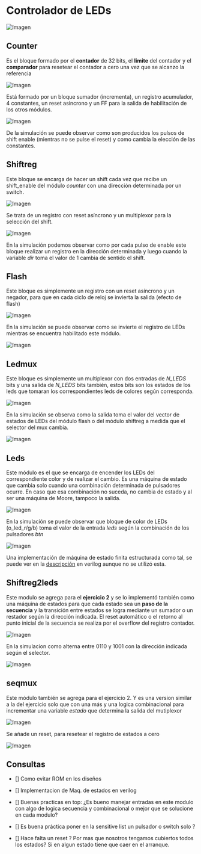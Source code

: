 # Controlador de LEDs 

![Imagen](./img/diagrama_e1.png)


## Counter

Es el bloque formado por el **contador** de 32 bits, el **limite** del contador y el **comparador** para resetear el contador a cero una vez que se alcanzo la referencia

![Imagen](./img/counter.png)

Está formado por  un bloque sumador (incrementa), un registro acumulador, 4 constantes, un reset asíncrono y un FF para la salida de habilitación de los otros módulos. 

![Imagen](./img/tb_counter.png)


De la simulación se puede observar como son producidos los pulsos de shift enable (mientras no se pulse el reset) y como cambia la elección de las constantes. 


## Shiftreg 

Este bloque se encarga de hacer un shift cada vez que recibe un shift_enable del módulo *counter* con una dirección determinada por un switch. 

![Imagen](./img/shiftreg.png)


Se trata de un registro con reset asíncrono y un multiplexor para la selección del shift. 

![Imagen](./img/shift_auto.png)

En la simulación podemos observar como por cada pulso de enable este bloque realizar un registro en la dirección determinada y luego cuando la variable *dir* toma el valor de 1 cambia de sentido el shift. 

## Flash 

Este bloque es simplemente un registro con un reset asíncrono y un negador, para que en cada ciclo de reloj se invierta la salida (efecto de flash) 


![Imagen](./img/flash.png)

En la simulación se puede observar como se invierte el registro de LEDs mientras se encuentra habilitado este módulo. 

![Imagen](./img/flash_tb.png)


## Ledmux

Este bloque es simplemente un multiplexor con dos entradas de *N_LEDS* bits y una salida de *N_LEDS* bits también, estos bits son los estados de los leds que tomaran los correspondientes leds de colores según corresponda. 

![Imagen](./img/ledmux.png)

En la simulación se observa como la salida toma el valor del vector de estados de LEDs del módulo flash o del módulo shiftreg a medida que el selector del mux cambia. 

![Imagen](./img/flash_tb.png)


## Leds 

Este módulo es el que se encarga de encender los LEDs del correspondiente color y de realizar el cambio. Es una máquina de estado que cambia solo cuando una combinación determinada de pulsadores ocurre. En caso que esa combinación no suceda, no cambia de estado y al ser una máquina de Moore, tampoco la salida. 

![Imagen](./img/leds.png)


En la simulación se puede observar que bloque de color de LEDs (o_led_r/g/b) toma el valor de la entrada *leds* según la combinación de los pulsadores *btn* 

![Imagen](./img/tb_leds.png)



Una implementación de máquina de estado finita estructurada como tal, se puede ver en la [descripción](./modulos/FSM_leds) en verilog aunque no se utilizó esta. 

## Shiftreg2leds 

Este modulo se agrega para el **ejercicio 2** y se lo implementó también como una máquina de estados para que cada estado sea un **paso de la secuencia** y la transición entre estados se logra mediante un sumador o un restador según la dirección indicada. El reset automático o el retorno al punto inicial de la secuencia se realiza por el overflow del registro contador. 


![Imagen](./img/shift2led.png)


En la simulacion como alterna entre 0110 y 1001 con la dirección indicada según el selector. 

![Imagen](./img/tb_shiftreg2.png)


## seqmux 

Este módulo también se agrega para el ejercicio 2.  Y es una version similar a la del ejercicio solo que con una más y una logica combinacional para incrementar una variable *estado* que determina la salida del mutiplexor 

![Imagen](./img/seqmux.png)

Se añade un reset, para resetear el registro de estados a cero 

![Imagen](./img/tb_seqmux.png)


## Consultas 

- [] Como evitar ROM en los diseños 

- [] Implementacion de Maq. de estados en verilog 

- [] Buenas practicas en top: ¿Es bueno manejar entradas en este modulo con algo de logica secuencia y combinacional o mejor que se solucione en cada modulo? 

- [] Es buena práctica poner en la sensitive list un pulsador o switch solo ? 

- [] Hace falta un reset ? Por mas que nosotros tengamos cubiertos  todos los estados? Si en algun estado tiene que caer en el arranque. 
